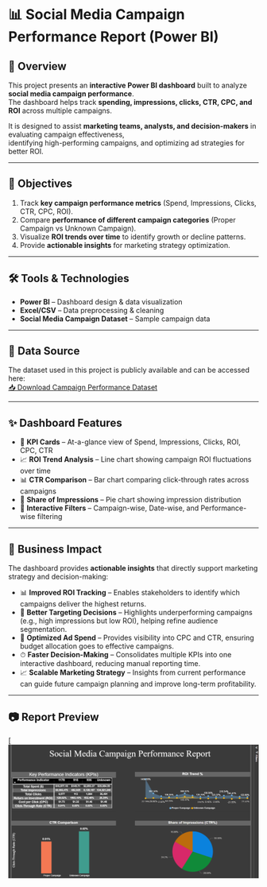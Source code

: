 # 📊 Social Media Campaign Performance Report (Power BI)

## 📌 Overview
This project presents an **interactive Power BI dashboard** built to analyze **social media campaign performance**.  
The dashboard helps track **spending, impressions, clicks, CTR, CPC, and ROI** across multiple campaigns.  

It is designed to assist **marketing teams, analysts, and decision-makers** in evaluating campaign effectiveness,  
identifying high-performing campaigns, and optimizing ad strategies for better ROI.

---

## 🎯 Objectives
1. Track **key campaign performance metrics** (Spend, Impressions, Clicks, CTR, CPC, ROI).  
2. Compare **performance of different campaign categories** (Proper Campaign vs Unknown Campaign).  
3. Visualize **ROI trends over time** to identify growth or decline patterns.  
4. Provide **actionable insights** for marketing strategy optimization.  

---

## 🛠 Tools & Technologies
- **Power BI** – Dashboard design & data visualization  
- **Excel/CSV** – Data preprocessing & cleaning  
- **Social Media Campaign Dataset** – Sample campaign data  

---

## 🔗 Data Source
The dataset used in this project is publicly available and can be accessed here:  
[📥 Download Campaign Performance Dataset](https://www.kaggle.com/datasets/madislemsalu/facebook-ad-campaign)

---

## ✨ Dashboard Features
- 📌 **KPI Cards** – At-a-glance view of Spend, Impressions, Clicks, ROI, CPC, CTR  
- 📈 **ROI Trend Analysis** – Line chart showing campaign ROI fluctuations over time  
- 📊 **CTR Comparison** – Bar chart comparing click-through rates across campaigns  
- 🥧 **Share of Impressions** – Pie chart showing impression distribution  
- 🔎 **Interactive Filters** – Campaign-wise, Date-wise, and Performance-wise filtering  

---

## 💼 Business Impact
The dashboard provides **actionable insights** that directly support marketing strategy and decision-making:

- 📊 **Improved ROI Tracking** – Enables stakeholders to identify which campaigns deliver the highest returns.  
- 🎯 **Better Targeting Decisions** – Highlights underperforming campaigns (e.g., high impressions but low ROI), helping refine audience segmentation.  
- 💸 **Optimized Ad Spend** – Provides visibility into CPC and CTR, ensuring budget allocation goes to effective campaigns.  
- ⏱ **Faster Decision-Making** – Consolidates multiple KPIs into one interactive dashboard, reducing manual reporting time.  
- 📈 **Scalable Marketing Strategy** – Insights from current performance can guide future campaign planning and improve long-term profitability.  

---

## 📷 Report Preview
[![Report Screenshot](https://github.com/DN7474/FUTURE_DS_02/blob/main/Snapshort_Task(Social_Media_Campaign_Performance_Report)_DS_02.png)
